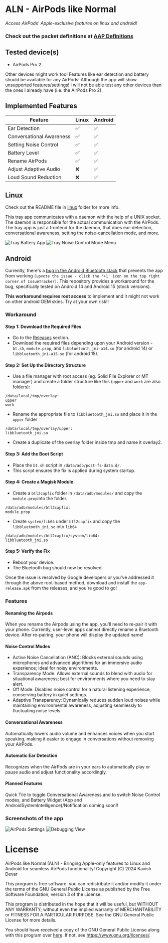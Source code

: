# ALN - AirPods like Normal
*Access AirPods' Apple-exclusive features on linux and android!*
### Check out the packet definitions at [AAP Definitions](/AAP%20Definitions.md)

## Tested device(s)
- AirPods Pro 2

Other devices might work too! Features like ear detection and battery should be available for any AirPods! Although the app will show unsupported features/settings! I will not be able test any other devices than the ones I already have (i.e. the AirPods Pro 2).

## Implemented Features

| Feature | Linux | Android |
| --- | --- | --- |
| Ear Detection | ✅ | ✅ |
| Conversational Awareness | ✅ | ✅ |
| Setting Noise Control | ✅ | ✅ |
| Battery Level | ✅ | ✅ |
| Rename AirPods | ✅ | ✅ |
| Adjust Adaptive Audio | ❌ | ✅ |
| Loud Sound Reduction | ❌ | ✅ |

## Linux
Check out the README file in [linux](/linux) folder for more info.

This tray app communicates with a daemon with the help of a UNIX socket. The daemon is responsible for the actual communication with the AirPods. The tray app is just a frontend for the daemon, that does ear-detection, conversational awareness, setting the noise-cancellation mode, and more.

![Tray Battery App](/linux/imgs/tray-icon-hover.png)
![Tray Noise Control Mode Menu](/linux/imgs/tray-icon-menu.png)

## Android

Currently, there's a [bug in the Android Bluetooth stack](https://issuetracker.google.com/issues/371713238) that prevents the app from working `(upvote the issue - click the '+1' icon on the top right corner of IssueTracker)`. This repository provides a workaround for the bug, specifically tested on Android 14 and Android 15 (stock versions). 

**This workaround requires root access** to implement and it might not work on other android OEM skins. Try at your own risk!!

### Workaround

#### Step 1: Download the Required Files
- Go to the [Releases](https://github.com/kavishdevar/aln/releases) section.
- Download the required files depending upon your Android version - `bt.sh`, `module.prop`, and `libbluetooth_jni-a14.so` (for android 14) or `libbluetooth_jni-a15.so` (for android 15).

#### Step 2: Set Up the Directory Structure

- Use a file manager with root access (eg. Solid FIle Explorer or MT manager) and create a folder structure like this (`upper` and `work` are also folders):

```
/data/local/tmp/overlay:
upper
work
```
- Rename the appropriate file to `libbluetooth_jni.so` and place it in the `upper` folder
```
/data/local/tmp/overlay/upper:
libbluetooth_jni.so
```
- Create a duplicate of the overlay folder inside tmp  and name it overlay2.

#### Step 3: Add the Boot Script

- Place the `bt.sh` script in `/data/adb/post-fs-data.d/`.
- This script ensures the fix is applied during system startup.

#### Step 4: Create a Magisk Module
- Create a `btl2capfix` folder in `/data/adb/modules/` and copy the `module.prop`into the folder.
```
/data/adb/modules/btl2capfix:
module.prop
```
- Create `system/lib64` under `btl2capfix` and copy the `libbluetooth_jni.so` into `lib64`
```
/data/adb/modules/btl2capfix/system/lib64:
libbluetooth_jni.so
```

#### Step 5: Verify the Fix
- Reboot your device.
- The Bluetooth bug should now be resolved.
  
Once the issue is resolved by Google developers or you've addressed it through the above root-based method, download and install the `app-release.apk` from the releases, and you're good to go!

### Features

#### Renaming the Airpods
When you rename the Airpods using the app, you'll need to re-pair it with your phone. Currently, user-level apps cannot directly rename a Bluetooth device. After re-pairing, your phone will display the updated name!

#### Noise Control Modes
- Active Noise Cancellation (ANC): Blocks external sounds using microphones and advanced algorithms for an immersive audio experience; ideal for noisy environments.
- Transparency Mode: Allows external sounds to blend with audio for situational awareness; best for environments where you need to stay alert.
- Off Mode: Disables noise control for a natural listening experience, conserving battery in quiet settings.
- Adaptive Transparency: Dynamically reduces sudden loud noises while maintaining environmental awareness, adjusting seamlessly to fluctuating noise levels.

#### Conversational Awareness
Automatically lowers audio volume and enhances voices when you start speaking, making it easier to engage in conversations without removing your AirPods.

#### Automatic Ear Detection
 Recognizes when the AirPods are in your ears to automatically play or pause audio and adjust functionality accordingly.

#### Planned Features
Quick Tile to toggle Conversational Awareness and to switch Noise Control modes, and Battery Widget (App and AndroidSystemIntelligence)/Notification coming soon!!


### Screenshots of the app

![AirPods Settings](/android/imgs/settings.png)
![Debugging View](/android/imgs/debug.png)

# License

AirPods like Normal (ALN) - Bringing Apple-only features to Linux and Android for seamless AirPods functionality!
Copyright (C) 2024 Kavish Devar

This program is free software: you can redistribute it and/or modify
it under the terms of the GNU General Public License as published by
the Free Software Foundation, version 3 of the License.

This program is distributed in the hope that it will be useful,
but WITHOUT ANY WARRANTY; without even the implied warranty of
MERCHANTABILITY or FITNESS FOR A PARTICULAR PURPOSE.  See the
GNU General Public License for more details.

You should have received a copy of the GNU General Public License
along with this program over [here](/LICENSE). If not, see <https://www.gnu.org/licenses/>.
